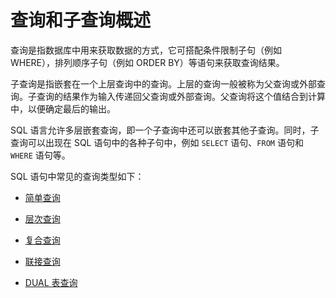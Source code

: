 # 查询和子查询概述

查询是指数据库中用来获取数据的方式，它可搭配条件限制子句（例如 WHERE），排列顺序子句（例如 ORDER BY）等语句来获取查询结果。

子查询是指嵌套在一个上层查询中的查询。上层的查询一般被称为父查询或外部查询。子查询的结果作为输入传递回父查询或外部查询。父查询将这个值结合到计算中，以便确定最后的输出。

SQL 语言允许多层嵌套查询，即一个子查询中还可以嵌套其他子查询。同时，子查询可以出现在 SQL 语句中的各种子句中，例如 `SELECT` 语句、`FROM` 语句和 `WHERE` 语句等。

SQL 语句中常见的查询类型如下：

* [简单查询](../800.queries-and-subqueries-of-oracle-mode/200.simple-query-of-oracle-mode.md)

* [层次查询](../800.queries-and-subqueries-of-oracle-mode/300.hierarchical-query-of-oracle-mode.md)

* [复合查询](../800.queries-and-subqueries-of-oracle-mode/400.collection-of-oracle-mode.md)

* [联接查询](../800.queries-and-subqueries-of-oracle-mode/500.connection-of-oracle-mode.md)

* [DUAL 表查询](../800.queries-and-subqueries-of-oracle-mode/700.queries-dual-tables-of-oracle-mode.md)
